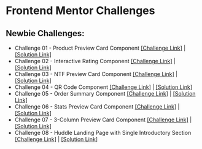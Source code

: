 # Frontend Mentor Challenges

## Newbie Challenges:

-   Challenge 01 - Product Preview Card Component [[Challenge Link]](https://www.frontendmentor.io/challenges/product-preview-card-component-GO7UmttRfa) | [[Solution Link]](https://stupendous-druid-e7ed0e.netlify.app/)
-   Challenge 02 - Interactive Rating Component [[Challenge Link]](https://www.frontendmentor.io/challenges/interactive-rating-component-koxpeBUmI) | [[Solution Link]](https://62be00bbec3a3f0ccbcaa73f--superlative-maamoul-8e638b.netlify.app/)
-   Challenge 03 - NTF Preview Card Component [[Challenge Link]](https://www.frontendmentor.io/challenges/nft-preview-card-component-SbdUL_w0U) | [[Solution Link]](https://62bf6b77a2d4273badd7e388--majestic-selkie-b08836.netlify.app/)
-   Challenge 04 - QR Code Component [[Challenge Link]](https://www.frontendmentor.io/challenges/qr-code-component-iux_sIO_H/) | [[Solution Link]](https://gorgeous-pavlova-f309cd.netlify.app/)
-   Challenge 05 - Order Summary Component [[Challenge Link]](https://www.frontendmentor.io/challenges/order-summary-component-QlPmajDUj) | [[Solution Link]](https://62bfe2232a7fa3055d07dfae--snazzy-cupcake-b129cf.netlify.app/)
-   Challenge 06 - Stats Preview Card Component [[Challenge Link]](https://www.frontendmentor.io/challenges/stats-preview-card-component-8JqbgoU62) | [[Solution Link]](https://62c0b68216537f0bc5af1120--luxury-macaron-51d752.netlify.app/)
-   Challenge 07 - 3-Column Preview Card Component [[Challenge Link]](https://www.frontendmentor.io/challenges/3column-preview-card-component-pH92eAR2-) | [[Solution Link]](https://regal-palmier-671807.netlify.app/)
-   Challenge 08 - Huddle Landing Page with Single Introductory Section [[Challenge Link]](https://www.frontendmentor.io/challenges/huddle-landing-page-with-a-single-introductory-section-B_2Wvxgi0) | [[Solution Link]](https://peaceful-brioche-ba248e.netlify.app/)
